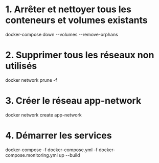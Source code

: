 # 1. Arrêter et nettoyer tous les conteneurs et volumes existants
docker-compose down --volumes --remove-orphans

# 2. Supprimer tous les réseaux non utilisés
docker network prune -f

# 3. Créer le réseau app-network
docker network create app-network


# 4. Démarrer les services
docker-compose -f docker-compose.yml -f docker-compose.monitoring.yml up --build